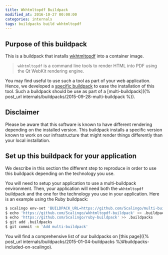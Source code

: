 ```yaml
---
title: Wkhtmltopdf Buildpack
modified_at: 2016-10-27 00:00:00
categories: internals
tags: buildpacks build wkhtmltopdf
---
```


## Purpose of this buildpack

This is a buildpack that installs [wkhtmltopdf](http://wkhtmltopdf.org) into a container image.

> `wkhtmltopdf` is a command line tools to render HTML into PDF using the Qt WebKit rendering engine.

You may find useful to use such a tool as part of your web application. Hence, we developed a [specific buildpack](https://github.com/Scalingo/wkhtmltopdf-buildpack) to ease the installation of this tool. Such a buildpack should be use as part of a [multi-buildpack]({% post_url internals/buildpacks/2015-09-28-multi-buildpack %}).

## Disclaimer

Please be aware that this software is known to have different rendering depending on the installed version. This buildpack installs a specific version known to work on our infrastructure that might render things differently than your local installation.

## Set up this buildpack for your application

We describe in this section the different step to reproduce in order to use this buildpack depending on the technology you use.

You will need to setup your application to use a multi-buildpack environment. Then, your application will need both the `wkhtmltopdf` buildpack and the one for the technology you use in your application. Here is an example using the Ruby buildpack:

```bash
$ scalingo env-set 'BUILDPACK_URL=https://github.com/Scalingo/multi-buildpack.git'
$ echo 'https://github.com/Scalingo/wkhtmltopdf-buildpack' >> .buildpacks
$ echo 'https://github.com/Scalingo/ruby-buildpack' >> .buildpacks
$ git add .buildpacks
$ git commit -m 'Add multi-buildpack'
```

You will find a comprehensive list of our buildpacks on [this page]({% post_url internals/buildpacks/2015-01-04-buildpacks %}#buildpacks-included-on-scalingo).

